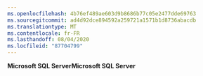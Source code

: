 ```yaml
---
ms.openlocfilehash: 4b76ef489ae603d9b8686b77c05e2477dde69763
ms.sourcegitcommit: ad4d92dce894592a259721a1571b1d8736abacdb
ms.translationtype: MT
ms.contentlocale: fr-FR
ms.lasthandoff: 08/04/2020
ms.locfileid: "87704799"
---
```

  <span data-ttu-id="6e12f-101">**Microsoft SQL Server**</span><span class="sxs-lookup"><span data-stu-id="6e12f-101">**Microsoft SQL Server**</span></span>  